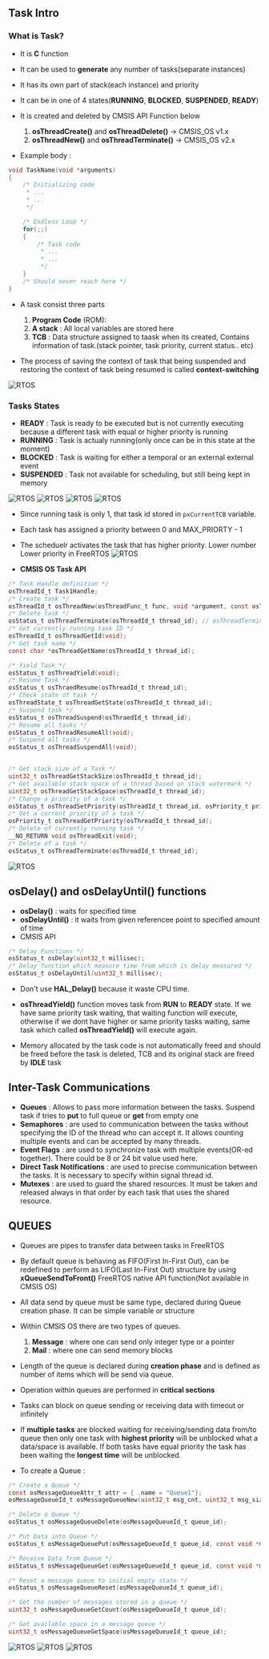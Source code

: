 ## Task Intro

### What is Task?
- It is **C** function
- It can be used to **generate** any number of tasks(separate instances)
- It has its own part of stack(each instance) and priority
- It can be in one of 4 states(**RUNNING**, **BLOCKED**, **SUSPENDED**, **READY**)
- It is created and deleted by CMSIS API Function below
    1. **osThreadCreate()** and **osThreadDelete()** -> CMSIS_OS v1.x
    2. **osThreadNew()** and **osThreadTerminate()** -> CMSIS_OS v2.x

- Example body :
``` C
void TaskName(void *arguments)
{
    /* Initializing code 
     * ...
     * ...
     */

    /* Endless Loop */
    for(;;)
    {
        /* Task code
         * ...
         * ...
         */
    }
    /* Should never reach here */
}
```
- A task consist three parts
    1. **Program Code** (ROM): 
    2. **A stack** : All local variables are stored here
    3. **TCB** : Data structure assigned to taask when its created, Contains information of task.(stack pointer, task priority, current status.. etc)

- The process of saving the context of task that being suspended and restoring the context of task being resumed is called **context-switching**

![RTOS](.//Images/CMSIS_OS_TCB.PNG)

### Tasks States
- **READY** : Task is ready to be executed but is not currently executing because a different task with equal or higher priority is running
- **RUNNING** : Task is actualy running(only once can be in this state at the moment)
- **BLOCKED** : Task is waiting for either a temporal or an external external event
- **SUSPENDED** : Task not available for scheduling, but still being kept in memory

![RTOS](.//Images/CMSIS_OS_TaskStates.PNG)
![RTOS](.//Images/CMSIS_OS_ThreadStates.PNG)
![RTOS](.//Images/CMSIS_OS_osThreadAttr_t.PNG)
![RTOS](.//Images/CMSIS_OS_TaskLists.PNG)
- Since running task is only 1, that task id stored in <code>pxCurrentTCB</code> variable.
- Each task has assigned a priority between 0 and MAX_PRIORTY - 1
- The scheduelr activates the task that has higher priority. Lower number Lower priority in FreeRTOS
![RTOS](.//Images/CMSIS_OS_Priority_Table2.PNG)

- **CMSIS OS Task API**
``` C
/* Task Handle definition */
osThreadId_t Task1Handle;
/* Create task */
osThreadId_t osThreadNew(osThreadFunc_t func, void *argument, const osThreadAttr_t *attr);
/* Delete task */
osStatus_t osThreadTerminate(osThreadId_t thread_id); // osThreadTerminate(NULL) for terminating currently running thread
/* Get currently running task ID */
osThreadId_t osThreadGetId(void);
/* Get task name */
const char *osThreadGetName(osThreadId_t thread_id);

/* Yield Task */
osStatus_t osThreadYield(void);
/* Resume Task */
osStatus_t osThraedResume(osThreadId_t thread_id);
/* Check state of task */
osThreadState_t osThreadGetState(osThreadId_t thread_id);
/* Suspend task */
osStatus_t osThreadSuspend(osThraedId_t thread_id);
/* Resume all tasks */
osStatus_t osThreadResumeAll(void);
/* Suspend all tasks */
osStatus_t osThreadSuspendAll(void);


/* Get stack size of a Task */
uint32_t osThreadGetStackSize(osThreadId_t thread_id);
/* Get available stack space of a thread based on stack watermark */
uint32_t osThreadGetStackSpace(osThreadId_t thread_id);
/* Change a priority of a task */
osStatus_t osThreadSetPriority(osThreadId_t thread_id, osPriority_t priority);
/* Get a current priority of a task */
osPriority_t osThreadGetPriority(osThreadId_t thread_id);
/* Delete of currently running task */
__NO_RETURN void osThreadExit(void);
/* Delete of a task */
osStatus_t osThreadTerminate(osThreadId_t thread_id);
```
![RTOS](.//Images/CMSIS_OS_Thread_API.PNG)

## osDelay() and osDelayUntil() functions
- **osDelay()** : waits for specified time
- **osDelayUntil()** : it waits from given referencee point to specified amount of time
- CMSIS API
``` C
/* Delay Functions */
osStatus_t osDelay(uint32_t millisec);
/* Delay function which measure time from which is delay measured */
osStatus_t osDelayUntil(uint32_t millisec);
```

- Don't use **HAL_Delay()** because it waste CPU time.

- **osThreadYield()** function moves task from **RUN** to **READY** state. If we have same priority task waiting, that waiting function will execute, otherwise if we dont have higher or same priority tasks waiting, same task which called **osThreadYield()** will execute again.

- Memory allocated by the task code is not automatically freed and should be freed before the task is deleted, TCB and its original stack are freed by **IDLE** task

## Inter-Task Communications
- **Queues** : Allows to pass more information between the tasks. Suspend task if tries to **put**  to full queue or **get** from empty one
- **Semaphores** : are used to communication between the tasks without specifying the ID of the thread who can accept it. It allows counting multiple events and can be accepted by many threads.
- **Event Flags** : are used to synchronize task with multiple events(OR-ed together). There could be 8 or 24 bit value used here. 
- **Direct Task Notifications** : are used to precise communication between the tasks. It is necessary to specify within signal thread id.
- **Mutexes** : are used to guard the shared resources. It must be taken and released always in that order by each task that uses the shared resource.

## QUEUES
- Queues are pipes to transfer data between tasks in FreeRTOS
- By default queue is behaving as FIFO(First In-First Out), can be redefined to perform as LIFO(Last In-First Out) structure by using **xQueueSendToFront()** FreeRTOS native API function(Not available in CMSIS OS)
- All data send by queue must be same type, declared during Queue creation phase. It can be simple variable or structure
- Within CMSIS OS there are two types of queues.
    1. **Message** : where one can send only integer type or a pointer
    2. **Mail** : where one can send memory blocks

- Length of the queue is declared during **creation phase** and is defined as number of items which will be send via queue.
- Operation within queues are performed in **critical sections**
- Tasks can block on queue sending or receiving data with timeout or infinitely
- If **multiple tasks** are blocked waiting for receiving/sending data from/to queue then only one task with **highest priority** will be unblocked what a data/space is available. If both tasks have equal priority the task has been waiting the **longest time** will be unblocked.
- To create a Queue :
``` C
/* Create a Queue */
const osMessageQueueAttr_t attr = { .name = "Queue1"};
osMessageQueueId_t osMessageQueueNew(uint32_t msg_cnt, uint32_t msg_size, const osMessageQueueAttr_t *attr);

/* Delete a Queue */
osStatus_t osMessageQueueDelete(osMessageQueueId_t queue_id);

/* Put Data into Queue */
osStatus_t osMessageQueuePut(osMessageQueueId_t queue_id, const void *msg_ptr, uint8_t msg_prio, uint32_t timeout); // msg_prio not used

/* Receive Data from Queue */
osStatus_t osMessageQueueGet(osMessageQueueId_t queue_id, const void *msg_ptr, uint8_t *msg_prio, uint32_t timeout); // msg_prio set to NULL

/* Reset a message queue to initial empty state */
osStatus_t osMessageQueueReset(osMessageQueueId_t queue_id);

/* Get the number of messages stored in a queue */
uint32_t osMessageQueueGetCount(osMessageQueueId_t queue_id);

/* Get available space in a message queue */
uint32_t osMessageQueueGetSpace(osMessageQueueId_t queue_id);
``` 


![RTOS](.//Images/CMSIS_OS_osMessageQueueAttr_t.PNG)
![RTOS](.//Images/CMSIS_OS_Queue_Management.PNG)
![RTOS](.//Images/CMSIS_OS_Queue_API.PNG)

